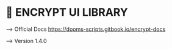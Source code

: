 # 🔴 ENCRYPT UI LIBRARY
--> Official Docs
https://dooms-scripts.gitbook.io/encrypt-docs

--> Version
1.4.0
